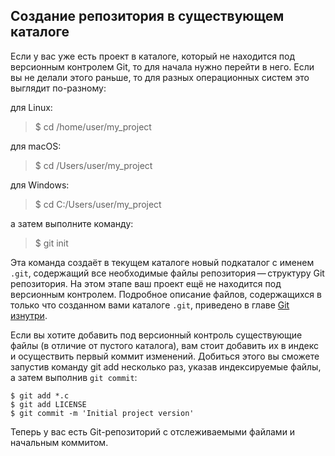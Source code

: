 ## Создание репозитория в существующем каталоге

Если у вас уже есть проект в каталоге, который не находится под версионным контролем Git, то для начала нужно перейти в него. Если вы не делали этого раньше, то для разных операционных систем это выглядит по-разному:

для Linux:

>$ cd /home/user/my_project

для macOS:

>$ cd /Users/user/my_project

для Windows:

>$ cd C:/Users/user/my_project

а затем выполните команду:

>$ git init

Эта команда создаёт в текущем каталоге новый подкаталог с именем `.git`, содержащий все необходимые файлы репозитория — структуру Git репозитория. На этом этапе ваш проект ещё не находится под версионным контролем. Подробное описание файлов, содержащихся в только что созданном вами каталоге `.git`, приведено в главе [Git изнутри](https://git-scm.com/book/ru/v2/ch00/ch10-git-internals).

Если вы хотите добавить под версионный контроль существующие файлы (в отличие от пустого каталога), вам стоит добавить их в индекс и осуществить первый коммит изменений. Добиться этого вы сможете запустив команду git add несколько раз, указав индексируемые файлы, а затем выполнив `git commit`:

```
$ git add *.c
$ git add LICENSE
$ git commit -m 'Initial project version'
```
Теперь у вас есть Git-репозиторий с отслеживаемыми файлами и начальным коммитом.